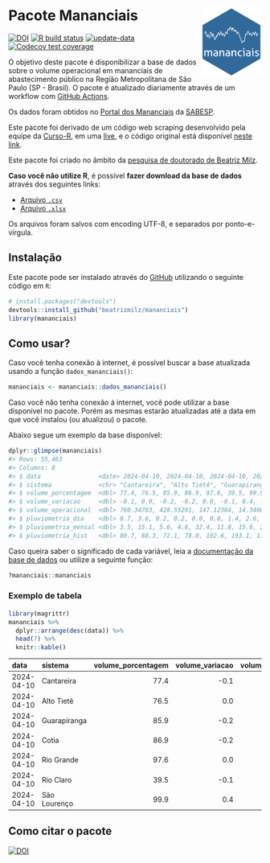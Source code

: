 
<!-- README.md is generated from README.Rmd. Please edit that file -->

# Pacote Mananciais <img src="man/figures/hexlogo.png" align="right" width = "120px"/>

<!-- badges: start -->

[![DOI](https://zenodo.org/badge/DOI/10.5281/zenodo.4733056.svg)](https://doi.org/10.5281/zenodo.4733056)
[![R build
status](https://github.com/beatrizmilz/mananciais/workflows/R-CMD-check/badge.svg)](https://github.com/beatrizmilz/mananciais/actions)
[![update-data](https://github.com/beatrizmilz/mananciais/actions/workflows/2-update_data.yaml/badge.svg)](https://github.com/beatrizmilz/mananciais/actions/workflows/2-update_data.yaml)
[![Codecov test
coverage](https://codecov.io/gh/beatrizmilz/mananciais/branch/master/graph/badge.svg)](https://codecov.io/gh/beatrizmilz/mananciais?branch=master)
<!-- badges: end -->

O objetivo deste pacote é disponibilizar a base de dados sobre o volume
operacional em mananciais de abastecimento público na Região
Metropolitana de São Paulo (SP - Brasil). O pacote é atualizado
diariamente através de um workflow com [GitHub
Actions](https://github.com/beatrizmilz/mananciais/actions).

Os dados foram obtidos no [Portal dos
Mananciais](http://mananciais.sabesp.com.br/Situacao) da
[SABESP](http://site.sabesp.com.br/site/Default.aspx).

Este pacote foi derivado de um código web scraping desenvolvido pela
equipe da [Curso-R](https://www.curso-r.com/), em uma
[live](https://youtu.be/jvZIxrMmOcQ), e o código original está
disponível [neste
link](https://github.com/curso-r/lives/blob/master/drafts/20200730_scraper_sabesp.R).

Este pacote foi criado no âmbito da [pesquisa de doutorado de Beatriz
Milz](https://beatrizmilz.github.io/tese/).

**Caso você não utilize R**, é possível **fazer download da base de
dados** através dos seguintes links:

- [Arquivo
  `.csv`](https://github.com/beatrizmilz/mananciais/raw/master/inst/extdata/mananciais.csv)
- [Arquivo
  `.xlsx`](https://github.com/beatrizmilz/mananciais/blob/master/inst/extdata/mananciais.xlsx?raw=true)

Os arquivos foram salvos com encoding UTF-8, e separados por
ponto-e-vírgula.

## Instalação

Este pacote pode ser instalado através do [GitHub](https://github.com/)
utilizando o seguinte código em `R`:

``` r
# install.packages("devtools")
devtools::install_github("beatrizmilz/mananciais")
library(mananciais)
```

## Como usar?

Caso você tenha conexão à internet, é possível buscar a base atualizada
usando a função `dados_mananciais()`:

``` r
mananciais <- mananciais::dados_mananciais() 
```

Caso você não tenha conexão à internet, você pode utilizar a base
disponível no pacote. Porém as mesmas estarão atualizadas até a data em
que você instalou (ou atualizou) o pacote.

Abaixo segue um exemplo da base disponível:

``` r
dplyr::glimpse(mananciais)
#> Rows: 55,463
#> Columns: 8
#> $ data                <date> 2024-04-10, 2024-04-10, 2024-04-10, 2024-04-10, 2…
#> $ sistema             <chr> "Cantareira", "Alto Tietê", "Guarapiranga", "Cotia…
#> $ volume_porcentagem  <dbl> 77.4, 76.5, 85.9, 86.9, 97.6, 39.5, 99.9, 77.5, 76…
#> $ volume_variacao     <dbl> -0.1, 0.0, -0.2, -0.2, 0.0, -0.1, 0.4, -0.1, 0.0, …
#> $ volume_operacional  <dbl> 760.34783, 428.55291, 147.12384, 14.34060, 109.530…
#> $ pluviometria_dia    <dbl> 0.7, 3.6, 0.2, 0.2, 0.0, 0.0, 1.4, 2.6, 7.9, 1.6, …
#> $ pluviometria_mensal <dbl> 3.5, 15.1, 5.6, 4.8, 32.4, 11.8, 15.6, 2.8, 11.5, …
#> $ pluviometria_hist   <dbl> 80.7, 88.3, 72.1, 78.0, 102.6, 193.1, 110.0, 80.7,…
```

Caso queira saber o significado de cada variável, leia a [documentação
da base de
dados](https://beatrizmilz.github.io/mananciais/reference/mananciais.html)
ou utilize a seguinte função:

``` r
?mananciais::mananciais
```

### Exemplo de tabela

``` r
library(magrittr)
mananciais %>% 
  dplyr::arrange(desc(data)) %>% 
  head(7) %>%
  knitr::kable()
```

| data       | sistema      | volume_porcentagem | volume_variacao | volume_operacional | pluviometria_dia | pluviometria_mensal | pluviometria_hist |
|:-----------|:-------------|-------------------:|----------------:|-------------------:|-----------------:|--------------------:|------------------:|
| 2024-04-10 | Cantareira   |               77.4 |            -0.1 |          760.34783 |              0.7 |                 3.5 |              80.7 |
| 2024-04-10 | Alto Tietê   |               76.5 |             0.0 |          428.55291 |              3.6 |                15.1 |              88.3 |
| 2024-04-10 | Guarapiranga |               85.9 |            -0.2 |          147.12384 |              0.2 |                 5.6 |              72.1 |
| 2024-04-10 | Cotia        |               86.9 |            -0.2 |           14.34060 |              0.2 |                 4.8 |              78.0 |
| 2024-04-10 | Rio Grande   |               97.6 |             0.0 |          109.53069 |              0.0 |                32.4 |             102.6 |
| 2024-04-10 | Rio Claro    |               39.5 |            -0.1 |            5.39476 |              0.0 |                11.8 |             193.1 |
| 2024-04-10 | São Lourenço |               99.9 |             0.4 |           88.70790 |              1.4 |                15.6 |             110.0 |

## Como citar o pacote

[![DOI](https://zenodo.org/badge/DOI/10.5281/zenodo.4733056.svg)](https://doi.org/10.5281/zenodo.4733056)
